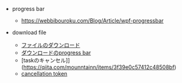 

- progress bar
    - https://webbibouroku.com/Blog/Article/wpf-progressbar

- download file 
    - [ファイルのダウンロード](https://qiita.com/thrzn41/items/2754bec8ebad97ecd7fd)
    - [ダウンロードのprogress bar](https://stackoverflow.com/questions/20661652/progress-bar-with-httpclient)
    - [taskのキャンセル]](https://qiita.com/mounntainn/items/3f39e0c57412c48508bf)
    - [cancellation token](https://qiita.com/TsuyoshiUshio@github/items/b2d23b37b410a2cfd330)